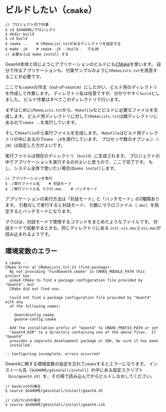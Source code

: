 # ビルドしたい（``cmake``）

```console
// プロジェクト内で作業
$ cd $G4WORK/プロジェクト
$ mkdir build
$ cd build
$ cmake ..    # CMakeList.txtがあるディレクトリを指定する
$ make -j8    # cmake -j8 --build .  でもOK
// 必要ならば make install する
```

Geant4本体と同じようにアプリケーションのビルドにも[CMake](https://cmake.org/)を使います。
自分で作るアプリケーションも、付属サンプルのように``CMakeLists.txt``を用意することが必要です。

ここでも``cmake``の作法（out-of-source）にしたがい、ビルド用のディレクトリを作成して作業します。
ディレクトリ名は任意ですが、分かりやすく``build``としました。
ビルド作業はすべてこのディレクトリで行います。

まずはじめに``CMakeLists.txt``から、``Makefile``などビルドに必要なファイルを生成します。
ビルド用ディレクトリに対して``CMakeLists.txt``は親ディレクトリにあるので``cmake ..``を実行しています。

そして``Makefile``から実行ファイルを生成します。
``Makefile``はビルド用ディレクトリの中にあるので``make -j8``を実行しています。
プロセッサ数のオプション（``-jN``）は指定した方がよいです。

実行ファイルは現在のディレクトリ（``build``）に生成されます。
プロジェクトの中でアプリケーションを実行するのがよいと思うので、ここで完了です。
もし、システム全体で使いたい場合は``make install``します。

```console
// アプリケーションを実行
$ ./実行ファイル名    # 対話モード
$ ./実行ファイル名 マクロ.mac    # バッチモード
```

アプリケーションの実行方法は「対話モード」と「バッチモード」の2種類あります。
引数なしで実行すると対話モード、
引数にマクロファイル（``.mac``）を指定するとバッチモードになります。

マクロは、対話モードで使用するコマンドをまとめたようなファイルです。
対話モードで起動するときも、同じディレクトリにある
``init_vis.mac``と``vis.mac``が読み込まれるようです。

## 環境変数のエラー

```console
$ cmake ..
CMake Error at CMakeLists.txt:13 (find_package):
  By not providing "FindGeant4.cmake" in CMAKE_MODULE_PATH this project has
  asked CMake to find a package configuration file provided by "Geant4", but
  CMake did not find one.

  Could not find a package configuration file provided by "Geant4" with any
  of the following names:

    Geant4Config.cmake
    geant4-config.cmake

  Add the installation prefix of "Geant4" to CMAKE_PREFIX_PATH or set
  "Geant4_DIR" to a directory containing one of the above files.  If "Geant4"
  provides a separate development package or SDK, be sure it has been
  installed.

-- Configuring incomplete, errors occurred!
```

Geant4に関する環境変数の設定を忘れて``cmake``するとエラーになります。
インストール先（``$G4HOME/g4install/install``）の中にある設定スクリプト（``bin/geant4.sh``）を、その場で読み込んでからビルドしなおしてください。

```console
// bash/zshの場合
$ source $G4HOME/g4install/install/geant4.sh

// csh/tcshの場合
$ source $G4HOME/g4install/install/geant4.csh
```
